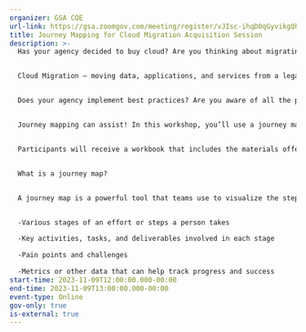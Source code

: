 ```yaml
---
organizer: GSA COE
url-link: https://gsa.zoomgov.com/meeting/register/vJIsc-ihqD0qGyvikgQhPhxhYAzgAvZBRac#/registration
title: Journey Mapping for Cloud Migration Acquisition Session
description: >-
  Has your agency decided to buy cloud? Are you thinking about migrating? 


  Cloud Migration – moving data, applications, and services from a legacy mainframe infrastructure to the cloud – offers multiple benefits – less debt, lower hardware procurement costs, flexibility, resiliency and automation. But you may have a lot of questions about buying it.  Maybe you didn’t have a chance to attend in March of this year when it was first offered?


  Does your agency implement best practices? Are you aware of all the pain points in the process?


  Journey mapping can assist! In this workshop, you’ll use a journey map to explore the often complex process of Cloud Migration Acquisition. We’ll step you through the process, let you practice, and with a sample map invite you to envision how it could work for your agency. 


  Participants will receive a workbook that includes the materials offered in the workshop – applicable cloud migration requirement documents such as PWS, RFQ, and QASP. etc. 


  What is a journey map?


  A journey map is a powerful tool that teams use to visualize the steps necessary to successfully execute their project. Typically, the process includes:


  -Various stages of an effort or steps a person takes

  -Key activities, tasks, and deliverables involved in each stage

  -Pain points and challenges

  -Metrics or other data that can help track progress and success
start-time: 2023-11-09T12:00:00.000-00:00
end-time: 2023-11-09T13:00:00.000-00:00
event-type: Online
gov-only: true
is-external: true
---
```

